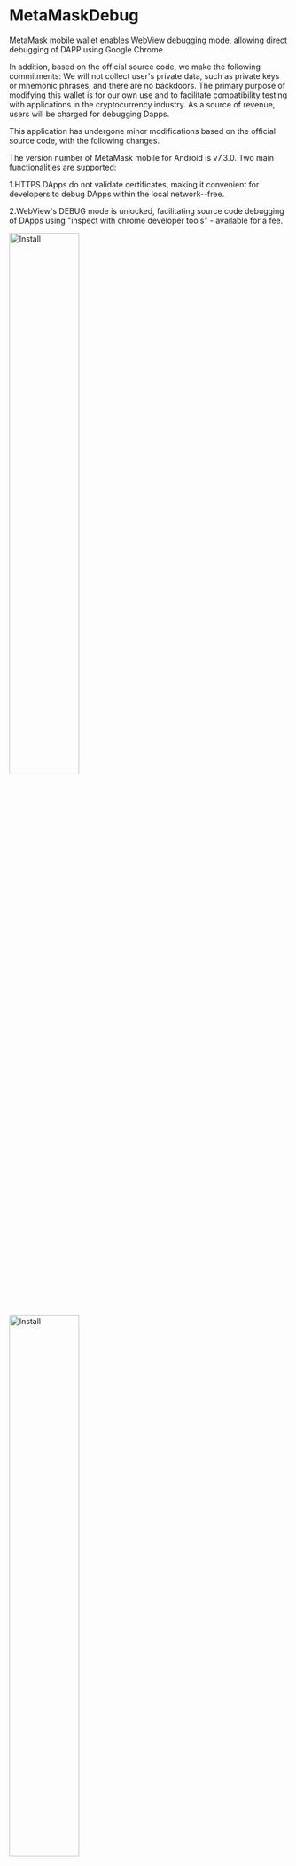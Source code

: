 # MetaMaskDebug
MetaMask mobile wallet enables WebView debugging mode, allowing direct debugging of DAPP using Google Chrome.

In addition, based on the official source code, we make the following commitments: We will not collect user's private data, such as private keys or mnemonic phrases, and there are no backdoors. The primary purpose of modifying this wallet is for our own use and to facilitate compatibility testing with applications in the cryptocurrency industry. As a source of revenue, users will be charged for debugging Dapps.

This application has undergone minor modifications based on the official source code, with the following changes.

The version number of MetaMask mobile for Android is v7.3.0.
Two main functionalities are supported:

1.HTTPS DApps do not validate certificates, making it convenient for developers to debug DApps within the local network--free.

2.WebView's DEBUG mode is unlocked, facilitating source code debugging of DApps using "inspect with chrome developer tools" - available for a fee.


<img src="pic/1.jpg" alt="Install" width="50%" height="50%">
<img src="pic/2.jpg" alt="Install" width="50%" height="50%">
<img src="pic/3.jpg" alt="Install" width="50%" height="50%">
<img src="pic/4.jpg" alt="Install" width="50%" height="50%">
<img src="pic/5.jpg" alt="Install" width="50%" height="50%">
<img src="pic/6.jpg" alt="Install" width="50%" height="50%">
<img src="pic/7.jpg" alt="Install" width="50%" height="50%">
<img src="pic/8.jpg" alt="Install" width="50%" height="50%">
<img src="pic/9.jpg" alt="Install" width="50%" height="50%">
<img src="pic/10.jpg" alt="Install" width="50%" height="50%">
<img src="pic/11.jpg" alt="Install" width="50%" height="50%">
<img src="pic/12.jpg" alt="Install" width="50%" height="50%">
<img src="pic/12.jpg" alt="Install" width="50%" height="50%">
<img src="pic/13.jpg" alt="Install" width="50%" height="50%">
<img src="pic/14.jpg" alt="Install" width="50%" height="50%">
<img src="pic/15.png" alt="Install" width="50%" height="50%">
<img src="pic/16.png" alt="Install" width="50%" height="50%">
<img src="pic/17.png" alt="Install" width="50%" height="50%">
<img src="pic/18.png" alt="Install" width="50%" height="50%">